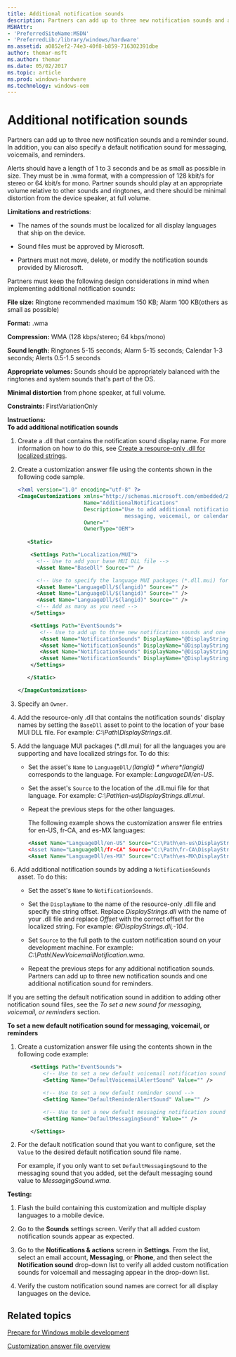 ```yaml
---
title: Additional notification sounds
description: Partners can add up to three new notification sounds and a reminder sound. In addition, you can also specify a default notification sound for messaging, voicemails, and reminders.
MSHAttr:
- 'PreferredSiteName:MSDN'
- 'PreferredLib:/library/windows/hardware'
ms.assetid: a0852ef2-74e3-40f8-b859-716302391dbe
author: themar-msft
ms.author: themar
ms.date: 05/02/2017
ms.topic: article
ms.prod: windows-hardware
ms.technology: windows-oem
---
```


# Additional notification sounds


Partners can add up to three new notification sounds and a reminder sound. In addition, you can also specify a default notification sound for messaging, voicemails, and reminders.

Alerts should have a length of 1 to 3 seconds and be as small as possible in size. They must be in .wma format, with a compression of 128 kbit/s for stereo or 64 kbit/s for mono. Partner sounds should play at an appropriate volume relative to other sounds and ringtones, and there should be minimal distortion from the device speaker, at full volume.

**Limitations and restrictions**:

-   The names of the sounds must be localized for all display languages that ship on the device.

-   Sound files must be approved by Microsoft.

-   Partners must not move, delete, or modify the notification sounds provided by Microsoft.

Partners must keep the following design considerations in mind when implementing additional notification sounds:

**File size:** Ringtone recommended maximum 150 KB; Alarm 100 KB(others as small as possible)

**Format:** .wma

**Compression:** WMA (128 kbps/stereo; 64 kbps/mono)

**Sound length:** Ringtones 5-15 seconds; Alarm 5-15 seconds; Calendar 1-3 seconds; Alerts 0.5-1.5 seconds

**Appropriate volumes:** Sounds should be appropriately balanced with the ringtones and system sounds that's part of the OS.

**Minimal distortion** from phone speaker, at full volume.

<a href="" id="constraints---firstvariationonly"></a>**Constraints:** FirstVariationOnly  

<a href="" id="instructions-"></a>**Instructions:**  
**To add additional notification sounds**

1.  Create a .dll that contains the notification sound display name. For more information on how to do this, see [Create a resource-only .dll for localized strings](create-a-resource-only-dll-for-localized-strings.md).

2.  Create a customization answer file using the contents shown in the following code sample.

    ```XML
    <?xml version="1.0" encoding="utf-8" ?>
    <ImageCustomizations xmlns="http://schemas.microsoft.com/embedded/2004/10/ImageUpdate"  
                         Name="AdditionalNotifications"  
                         Description="Use to add additional notification sounds and set new default notification sounds for 
                                      messaging, voicemail, or calendar reminders."  
                         Owner=""  
                         OwnerType="OEM"> 
      
       <Static>  

        <Settings Path="Localization/MUI">  
          <!-- Use to add your base MUI DLL file -->
          <Asset Name="BaseDll" Source="" />

          <!-- Use to specify the language MUI packages (*.dll.mui) for the languages you are supporting and have localized strings for -->
          <Asset Name="LanguageDll/$(langid)" Source="" />
          <Asset Name="LanguageDll/$(langid)" Source="" />
          <Asset Name="LanguageDll/$(langid)" Source="" />
          <!-- Add as many as you need -->         
        </Settings>  

        <Settings Path="EventSounds">  
           <!-- Use to add up to three new notification sounds and one additional notification sound for calendar reminders -->
           <Asset Name="NotificationSounds" DisplayName="@DisplayStrings.dll,-Offset" Source="" />
           <Asset Name="NotificationSounds" DisplayName="@DisplayStrings.dll,-Offset" Source="" />
           <Asset Name="NotificationSounds" DisplayName="@DisplayStrings.dll,-Offset" Source="" />
           <Asset Name="NotificationSounds" DisplayName="@DisplayStrings.dll,-Offset" Source="" />
        </Settings>  

       </Static>

    </ImageCustomizations>
    ```

3.  Specify an `Owner`.

4.  Add the resource-only .dll that contains the notification sounds' display names by setting the `BaseDll` asset to point to the location of your base MUI DLL file. For example: *C:\\Path\\DisplayStrings.dll*.

5.  Add the language MUI packages (\*.dll.mui) for all the languages you are supporting and have localized strings for. To do this:

    -   Set the asset's `Name` to `LanguageDll/`*$(langid)* where *$(langid)* corresponds to the language. For example: *LanguageDll/en-US*.

    -   Set the asset's `Source` to the location of the .dll.mui file for that language. For example: *C:\\Path\\en-us\\DisplayStrings.dll.mui*.

    -   Repeat the previous steps for the other languages.

        The following example shows the customization answer file entries for en-US, fr-CA, and es-MX languages:

        ```XML
        <Asset Name="LanguageDll/en-US" Source="C:\Path\en-us\DisplayStrings.dll.mui” />
        <Asset Name="LanguageDll/fr-CA" Source="C:\Path\fr-CA\DisplayStrings.dll.mui" />
        <Asset Name="LanguageDll/es-MX" Source="C:\Path\es-MX\DisplayStrings.dll.mui" />
        ```

6.  Add additional notification sounds by adding a `NotificationSounds` asset. To do this:

    -   Set the asset's `Name` to `NotificationSounds`.

    -   Set the `DisplayName` to the name of the resource-only .dll file and specify the string offset. Replace *DisplayStrings.dll* with the name of your .dll file and replace *Offset* with the correct offset for the localized string. For example: *@DisplayStrings.dll,-104*.

    -   Set `Source` to the full path to the custom notification sound on your development machine. For example: *C:\\Path\\NewVoicemailNotification.wma*.

    -   Repeat the previous steps for any additional notification sounds. Partners can add up to three new notification sounds and one additional notification sound for reminders.

If you are setting the default notification sound in addition to adding other notification sound files, see the *To set a new sound for messaging, voicemail, or reminders* section.

**To set a new default notification sound for messaging, voicemail, or reminders**

1.  Create a customization answer file using the contents shown in the following code example:

    ```XML
        <Settings Path="EventSounds">
            <!-- Use to set a new default voicemail notification sound -->
            <Setting Name="DefaultVoicemailAlertSound" Value="" />

            <!-- Use to set a new default reminder sound -->
            <Setting Name="DefaultReminderAlertSound" Value="" />

            <!-- Use to set a new default messaging notification sound -->
            <Setting Name="DefaultMessagingSound" Value="" />

        </Settings>
    ```

2.  For the default notification sound that you want to configure, set the `Value` to the desired default notification sound file name.

    For example, if you only want to set `DefaultMessagingSound` to the messaging sound that you added, set the default messaging sound value to *MessagingSound.wma*.

<a href="" id="testing-"></a>**Testing:**  
1.  Flash the build containing this customization and multiple display languages to a mobile device.

2.  Go to the **Sounds** settings screen. Verify that all added custom notification sounds appear as expected.

3.  Go to the **Notifications & actions** screen in **Settings**. From the list, select an email account, **Messaging**, or **Phone**, and then select the **Notification sound** drop-down list to verify all added custom notification sounds for voicemail and messaging appear in the drop-down list.

4.  Verify the custom notification sound names are correct for all display languages on the device.

## Related topics

[Prepare for Windows mobile development](https://docs.microsoft.com/en-us/windows-hardware/manufacture/mobile/preparing-for-windows-mobile-development)

[Customization answer file overview](https://docs.microsoft.com/en-us/windows-hardware/customize/mobile/mcsf/customization-answer-file)
